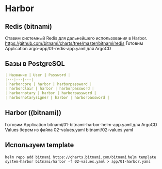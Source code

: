 # Harbor
## Redis (bitnami)
Ставим системный Redis для дальнейшего использования в Harbor.
https://github.com/bitnami/charts/tree/master/bitnami/redis
Готовим Application argo-app/01-redis-app.yaml для ArgoCD

## Базы в PostgreSQL
```yaml
| Название | User | Password |
|---|---|---|
| harborcore | harbor | harborpassword |
| harborclair | harbor | harborpassword |
| harbornotary | harbor | harborpassword |
| harbornotarysigner | harbor | harborpassword |
```

## Harbor ((bitnami))
Готовим Application bitnami/01-bitnami-harbor-helm-app.yaml для ArgoCD
Values берем из файла 02-values.yaml bitnami/02-values.yaml

## Используем template
`helm repo add bitnami https://charts.bitnami.com/bitnami`
`helm template system-harbor bitnami/harbor -f 02-values.yaml > app/01-harbor.yaml`